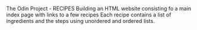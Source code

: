 The Odin Project - RECIPES
Building an HTML website consisting fo a main index page with links to a few recipes
Each recipe contains a list of ingredients and the steps using unordered and ordered lists. 

